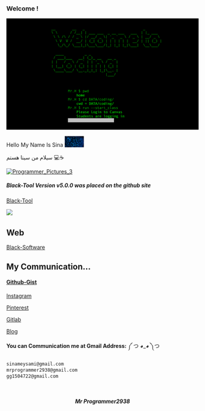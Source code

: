 ### Welcome !
[![wellcome-gif-1](https://github.com/mrprogrammer2938/mrprogrammer2938/blob/master/welcome-gif.gif)](https://github.com/mrprogrammer2938)

Hello My Name Is Sina <img src="https://github.com/mrprogrammer2938/mrprogrammer2938/blob/master/hack_gif.gif" width="50" alt="Matrix Pictures" title="Matrix Pictures">

سیلام من سینا هستم 💻☕

<!--  سینا میثمی 😃 -->

[![Programmer_Pictures_3](https://user-images.githubusercontent.com/78996423/123982498-55c3f100-d9d8-11eb-964a-66a518614f20.png)](https://github.com/mrprogrammer2938)

##### Black-Tool Version v5.0.0 was placed on the github site
[Black-Tool](https://github.com/mrprogrammer2938/Black-Tool)


<img src="https://github-readme-stats.vercel.app/api?username=mrprogrammer2938&&show_icons=true&theme=dracula&line_height=27&v=5" />


## Web
[Black-Software](https://black-software-com.github.io/.github/)


## My Communication...

#### [Github-Gist](https://gist.github.com/mrprogrammer2938)

[Instagram](https://instagram.com/sina.coder)

[Pinterest](https://www.pinterest.com/mrprogrammer2938)

[Gitlab](https://gitlab.com/mrprogrammer2939)

[Blog](http://sinameysami.blogfa.com/)

**You can Communication me at Gmail Address:** ༼ つ ◕_◕ ༽つ 
```
sinameysami@gmail.com
mrprogrammer2938@gmail.com
gg1504722@gmail.com
```

<br>


<center> <footer> <h5> Mr Programmer2938 </h5> </footer> </center>
<br>
